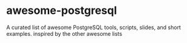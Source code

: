 # awesome-postgresql
A curated list of awesome PostgreSQL tools, scripts, slides, and short examples. inspired by the other awesome lists
